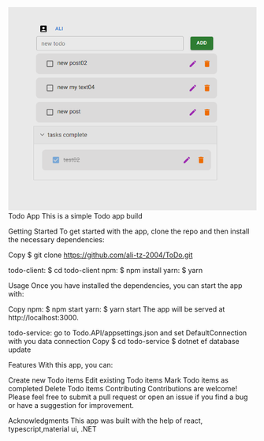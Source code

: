 ![alt text](/todo.PNG)
Todo App
This is a simple Todo app build

Getting Started
To get started with the app, clone the repo and then install the necessary dependencies:


Copy
$ git clone https://github.com/ali-tz-2004/ToDo.git

todo-client:
$ cd todo-client
npm:
$ npm install
yarn:
$ yarn

Usage
Once you have installed the dependencies, you can start the app with:

Copy
npm:
$ npm start
yarn:
$ yarn start
The app will be served at http://localhost:3000.

todo-service:
go to Todo.API/appsettings.json
and set DefaultConnection with you data connection 
Copy
$ cd todo-service
$ dotnet ef database update


Features
With this app, you can:

Create new Todo items
Edit existing Todo items
Mark Todo items as completed
Delete Todo items
Contributing
Contributions are welcome! Please feel free to submit a pull request or open an issue if you find a bug or have a suggestion for improvement.

Acknowledgments
This app was built with the help of react, typescript,material ui, .NET